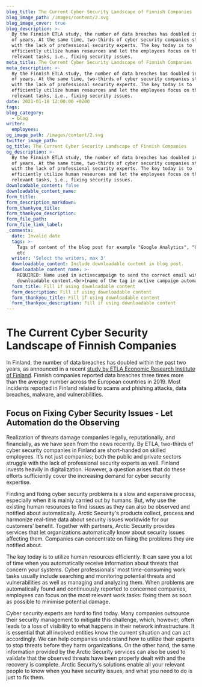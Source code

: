 ```yaml
---
blog_title: The Current Cyber Security Landscape of Finnish Companies
blog_image_path: /images/content/2.svg
blog_image_cover: true
blog_description: >-
  By the Finnish ETLA study, the number of data breaches has doubled in a couple
  of years. At the same time, two-thirds of cyber security companies struggle
  with the lack of professional security experts. The key today is to
  efficiently utilize human resources and let the employees focus on the most
  relevant tasks, i.e., fixing security issues.
meta_title: The Current Cyber Security Landscape of Finnish Companies
meta_description: >-
  By the Finnish ETLA study, the number of data breaches has doubled in a couple
  of years. At the same time, two-thirds of cyber security companies struggle
  with the lack of professional security experts. The key today is to
  efficiently utilize human resources and let the employees focus on the most
  relevant tasks, i.e., fixing security issues.
date: 2021-01-18 12:00:00 +0200
tags:
blog_category:
  - blog
writer:
  employees:
og_image_path: /images/content/2.svg
twitter_image_path:
og_title: The Current Cyber Security Landscape of Finnish Companies
og_description: >-
  By the Finnish ETLA study, the number of data breaches has doubled in a couple
  of years. At the same time, two-thirds of cyber security companies struggle
  with the lack of professional security experts. The key today is to
  efficiently utilize human resources and let the employees focus on the most
  relevant tasks, i.e., fixing security issues.
downloadable_content: false
downloadable_content_name:
form_title:
form_description_markdown:
form_thankyou_title:
form_thankyou_description:
form_file_path:
form_file_link_label:
_comments:
  date: Invalid date
  tags: >-
    Tags of content of the blog post for example "Google Analytics", "GitHub"
    etc
  writer: 'Select the writers, max 3'
  downloadable_content: Include downloadable content in blog post.
  downloadable_content_name: >-
    REQUIRED: Name used in activecampaign to send the correct email with
    downloadable content.<br>(name of the tag in active campaign automation)
  form_title: Fill if using downloadable content
  form_description: Fill if using downloadable content
  form_thankyou_title: Fill if using downloadable content
  form_thankyou_description: Fill if using downloadable content
---
```


# The Current Cyber Security Landscape of Finnish Companies

In Finland, the number of data breaches has doubled within the past two years, as announced in a recent [study by ETLA Economic Research Institute of Finland](https://www.etla.fi/julkaisut/kyberuhat-yleistyvat-miten-suomen-yritykset-parjaavat/). Finnish companies reported data breaches three times more than the average number across the European countries in 2019. Most incidents reported in Finland related to scams and phishing attacks, data breaches, malware, and vulnerabilities.

## Focus on Fixing Cyber Security Issues - Let Automation do the Observing

Realization of threats damage companies legally, reputationally, and financially, as we have seen from the news recently. By ETLA, two-thirds of cyber security companies in Finland are short-handed on skilled employees. It’s not just companies; both the public and private sectors struggle with the lack of professional security experts as well. Finland invests heavily in digitalization. However, a question arises that do these efforts sufficiently cover the increasing demand for cyber security expertise.

Finding and fixing cyber security problems is a slow and expensive process, especially when it is mainly carried out by humans. But, why use the existing human resources to find issues as they can also be observed and notified about automatically. Arctic Security's products collect, process and harmonize real-time data about security issues worldwide for our customers’ benefit. Together with partners, Arctic Security provides services that let organizations automatically know about security issues affecting them. Companies can concentrate on fixing the problems they are notified about.&nbsp;

The key today is to utilize human resources efficiently. It can save you a lot of time when you automatically receive information about threats that concern your systems. Cyber professionals' most time-consuming work tasks usually include searching and monitoring potential threats and vulnerabilities as well as managing and analyzing them. When problems are automatically found and continuously reported to concerned companies, employees can focus on the most relevant work tasks: fixing them as soon as possible to minimise potential damage.&nbsp;

Cyber security experts are hard to find today. Many companies outsource their security management to mitigate this challenge, which, however, often leads to a loss of visibility to what happens in their network infrastructure. It is essential that all involved entities know the current situation and can act accordingly. We can help companies understand how to utilize their experts to stop threats before they harm organizations. On the other hand, the same information provided by the Arctic Security services can also be used to validate that the observed threats have been properly dealt with and the recovery is complete. Arctic Security’s solutions enable all your relevant people to know when you have security issues, and what you need to do is just to fix them.
